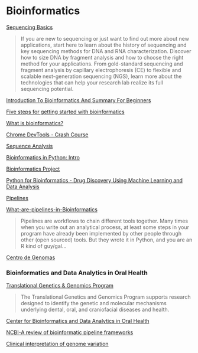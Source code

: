 # Bioinformatics
[]()
[]()
[]()




[Sequencing Basics](https://www.thermofisher.com/us/en/home/life-science/sequencing/sequencing-learning-center/sequencing-basics.html)
>If you are new to sequencing or just want to find out more about new applications, start here to learn about the history of sequencing and key sequencing methods for DNA and RNA characterization. Discover how to size DNA by fragment analysis and how to choose the right method for your applications. From gold-standard sequencing and fragment analysis by capillary electrophoresis (CE) to flexible and scalable next-generation sequencing (NGS), learn more about the technologies that can help your research lab realize its full sequencing potential.


[Introduction To Bioinformatics And Summary For Beginners
](https://www.youtube.com/watch?v=28lMfTQTFas)

[Five steps for getting started with bioinformatics](https://www.youtube.com/watch?v=52Q0MYWbHCs)

[What is bioinformatics?](https://www.youtube.com/watch?v=MuZAsIJ7gSQ)

[Chrome DevTools - Crash Course
](https://www.youtube.com/watch?v=gTVpBbFWry8)

[Sequence Analysis](https://www.youtube.com/playlist?list=PLC1MmyFRfbyh2Slycj56A3-7GROrkBqMR)

[Bioinformatics in Python: Intro](https://www.youtube.com/watch?v=3joOQ3A3KBQ)

[Bioinformatics Project](https://www.youtube.com/watch?v=plVLRashaA8&list=PLtqF5YXg7GLlQJUv9XJ3RWdd5VYGwBHrP)

[Python for Bioinformatics - Drug Discovery Using Machine Learning and Data Analysis](https://www.youtube.com/watch?v=jBlTQjcKuaY)


[Pipelines](https://www.medschool.lsuhsc.edu/bioinformatics/pipelines.aspx)

[What-are-pipelines-in-Bioinformatics](https://www.quora.com/What-are-pipelines-in-Bioinformatics)
>Pipelines are workflows to chain different tools together. Many times when you write out an analytical process, at least some steps in your program have already been implemented by other people through other (open sourced) tools. But they wrote it in Python, and you are an R kind of guy/gal…

[Centro de Genomas](https://www.centrodegenomas.com/)


### Bioinformatics and Data Analytics in Oral Health

[Translational Genetics & Genomics Program](https://www.nidcr.nih.gov/grants-funding/grant-programs/translational-genetics-genomics-program/more)
>The Translational Genetics and Genomics Program supports research designed to identify the genetic and molecular mechanisms underlying dental, oral, and craniofacial diseases and health.

[Center for Bioinformatics and Data Analytics in Oral Health](https://www.dental.columbia.edu/research-labs/center-bioinformatics-and-data-analytics-oral-health)

[NCBI-A review of bioinformatic pipeline frameworks](https://www.ncbi.nlm.nih.gov/pmc/articles/PMC5429012/)




[Clinical interpretation of genome variation](https://www.biomedcentral.com/collections/clinicalgenome?)
